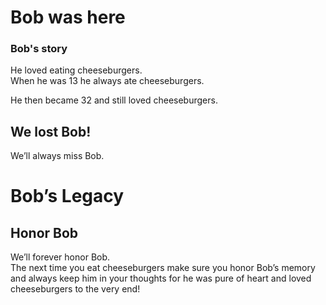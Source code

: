 # Bob was here 

### Bob's story
He loved eating cheeseburgers.  
When he was 13 he always ate cheeseburgers.  
  
  
He then became 32 and still loved cheeseburgers.  
  
## We lost Bob!  
We’ll always miss Bob.  
  
  
# Bob’s Legacy 
## Honor Bob
We’ll forever honor Bob.  
The next time you eat cheeseburgers make sure you honor Bob’s memory and always keep him in your thoughts for he was pure of heart and loved cheeseburgers to the very end!